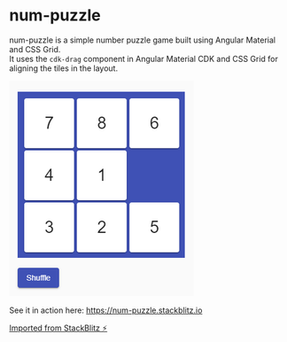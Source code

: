 # num-puzzle

num-puzzle is a simple number puzzle game built using Angular Material and CSS Grid. <br>
It uses the `cdk-drag` component in Angular Material CDK and CSS Grid for aligning the tiles in the layout.

<p>
  <img src="./img/num-puzzle.png" alt="num puzzle" width="333">
</p>

See it in action here: https://num-puzzle.stackblitz.io

[Imported from StackBlitz ⚡️](https://stackblitz.com/@Ndibui)
